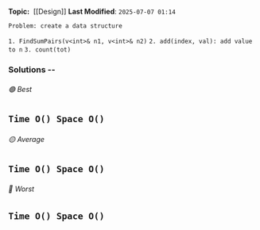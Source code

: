 **Topic:**  [[Design]]
**Last Modified**:  `2025-07-07 01:14`

`Problem: create a data structure`

`1. FindSumPairs(v<int>& n1, v<int>& n2)`
`2. add(index, val): add value to n`
`3. count(tot)`

### Solutions -- 

###### 🟢 Best
 `Time O() Space O()` 
----------------------------------------------------------------------------------------------
###### 🟡 Average
 `Time O() Space O()` 
----------------------------------------------------------------------------------------------
###### 🔴 Worst
 `Time O() Space O()` 
----------------------------------------------------------------------------------------------

